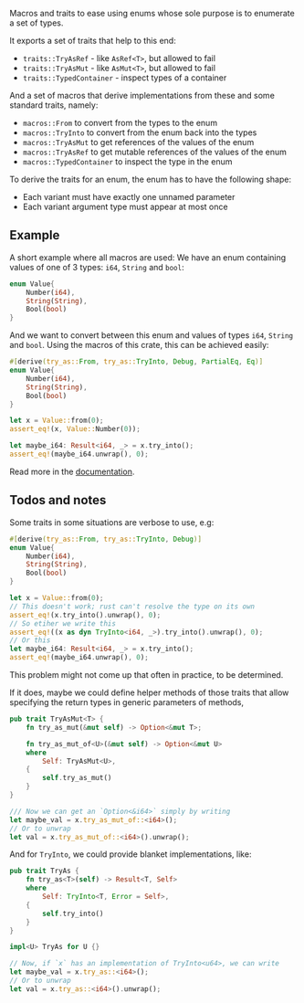 Macros and traits to ease using enums whose sole purpose is to
enumerate a set of types.

It exports a set of traits that help to this end:
* `traits::TryAsRef` - like `AsRef<T>`, but allowed to fail
* `traits::TryAsMut` - like `AsMut<T>`, but allowed to fail
* `traits::TypedContainer` - inspect types of a container

And a set of macros that derive implementations from these and some
standard traits, namely:
* `macros::From` to convert from the types to the enum
* `macros::TryInto` to convert from the enum back into the types
* `macros::TryAsMut` to get references of the values of the enum
* `macros::TryAsRef` to get mutable references of the values of the enum
* `macros::TypedContainer` to inspect the type in the enum

To derive the traits for an enum, the enum has to have the following shape:
* Each variant must have exactly one unnamed parameter
* Each variant argument type must appear at most once


## Example

A short example where all macros are used:
We have an enum containing values of one of 3 types: `i64`, `String` and `bool`:
```rust
enum Value{
    Number(i64),
    String(String),
    Bool(bool)
}
```

And we want to convert between this enum and values of types `i64`, `String` and `bool`.
Using the macros of this crate, this can be achieved easily:
```rust
#[derive(try_as::From, try_as::TryInto, Debug, PartialEq, Eq)]
enum Value{
    Number(i64),
    String(String),
    Bool(bool)
}

let x = Value::from(0);
assert_eq!(x, Value::Number(0));

let maybe_i64: Result<i64, _> = x.try_into();
assert_eq!(maybe_i64.unwrap(), 0);

```

Read more in the [documentation](https://nearoo.github.io/try_as/).

## Todos and notes

Some traits in some situations are verbose to use, e.g:

``` rust
#[derive(try_as::From, try_as::TryInto, Debug)]
enum Value{
    Number(i64),
    String(String),
    Bool(bool)
}

let x = Value::from(0);
// This doesn't work; rust can't resolve the type on its own
assert_eq!(x.try_into().unwrap(), 0);
// So etiher we write this
assert_eq!((x as dyn TryInto<i64, _>).try_into().unwrap(), 0);
// Or this
let maybe_i64: Result<i64, _> = x.try_into();
assert_eq!(maybe_i64.unwrap(), 0);
```

This problem might not come up that often in practice, to be determined.

If it does, maybe we could define helper methods of those traits that allow specifying the
return types in generic parameters of methods,


```rust
pub trait TryAsMut<T> {
    fn try_as_mut(&mut self) -> Option<&mut T>;

    fn try_as_mut_of<U>(&mut self) -> Option<&mut U>
    where
        Self: TryAsMut<U>,
    {
        self.try_as_mut()
    }
}

/// Now we can get an `Option<&i64>` simply by writing
let maybe_val = x.try_as_mut_of::<i64>();
// Or to unwrap
let val = x.try_as_mut_of::<i64>().unwrap();
```

And for `TryInto`, we could provide blanket implementations, like:


```rust
pub trait TryAs {
    fn try_as<T>(self) -> Result<T, Self>
    where
        Self: TryInto<T, Error = Self>,
    {
        self.try_into()
    }
}

impl<U> TryAs for U {}

// Now, if `x` has an implementation of TryInto<u64>, we can write
let maybe_val = x.try_as::<i64>();
// Or to unwrap
let val = x.try_as::<i64>().unwrap();
```